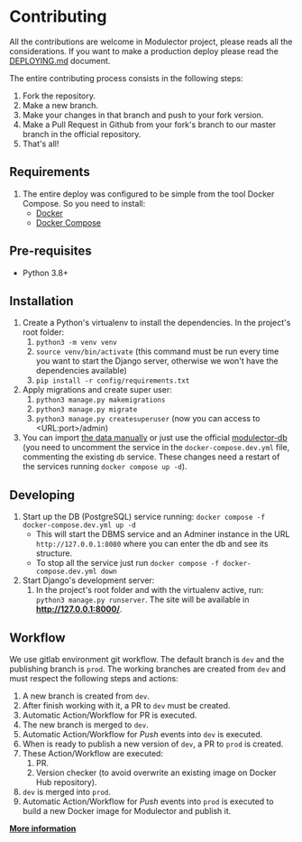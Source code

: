 # Contributing

All the contributions are welcome in Modulector project, please reads all the considerations. If you want to make a production deploy please read the [DEPLOYING.md](DEPLOYING.md) document.

The entire contributing process consists in the following steps:

1. Fork the repository.
1. Make a new branch.
1. Make your changes in that branch and push to your fork version.
1. Make a Pull Request in Github from your fork's branch to our master branch in the official repository.
1. That's all!


## Requirements

1. The entire deploy was configured to be simple from the tool Docker Compose. So you need to install:
    - [Docker](https://docs.docker.com/desktop/#download-and-install)
    - [Docker Compose](https://docs.docker.com/compose/install/)


## Pre-requisites

- Python 3.8+


## Installation

1. Create a Python's virtualenv to install the dependencies. In the project's root folder:
    1. `python3 -m venv venv`
    1. `source venv/bin/activate` (this command must be run every time you want to start the Django server, otherwise we won't have the dependencies available)
    1. `pip install -r config/requirements.txt`
1. Apply migrations and create super user:
    1. `python3 manage.py makemigrations`
    1. `python3 manage.py migrate`
    1. `python3 manage.py createsuperuser` (now you can access to \<URL:port\>/admin)
1. You can import [the data manually](DEPLOYING.md#import) or just use the official [modulector-db][modulector-db-img] (you need to uncomment the service in the `docker-compose.dev.yml` file, commenting the existing `db` service. These changes need a restart of the services running `docker compose up -d`).


## Developing

1. Start up the DB (PostgreSQL) service running: `docker compose -f docker-compose.dev.yml up -d`
    - This will start the DBMS service and an Adminer instance in the URL `http://127.0.0.1:8080` where you can enter the db and see its structure.
    - To stop all the service just run `docker compose -f docker-compose.dev.yml down`
1. Start Django's development server:
    1. In the project's root folder and with the virtualenv active, run: `python3 manage.py runserver`. The site will be available in __http://127.0.0.1:8000/__.


## Workflow

We use gitlab environment git workflow. The default branch is `dev` and the publishing branch is `prod`. The working branches are created from `dev` and must respect the following steps and actions:

1. A new branch is created from `dev`.
1. After finish working with it, a PR to `dev` must be created.
1. Automatic Action/Workflow for PR is executed.
1. The new branch is merged to `dev`.
1. Automatic Action/Workflow for _Push_ events into `dev` is executed.
1. When is ready to publish a new version of `dev`, a PR to `prod` is created.
1. These Action/Workflow are executed:
    1. PR.
    1. Version checker (to avoid overwrite an existing image on Docker Hub repository).
1. `dev` is merged into `prod`.
1. Automatic Action/Workflow for _Push_ events into `prod` is executed to build a new Docker image for Modulector and publish it.


[**More information**](https://docs.google.com/presentation/d/1c1PXM89HLXJyF-zHAEpW_bcxb0iE_Fv2XEpEXYV2Tj4/edit?usp=sharing)


[modulector-db-img]: https://hub.docker.com/r/omicsdatascience/modulector-db
